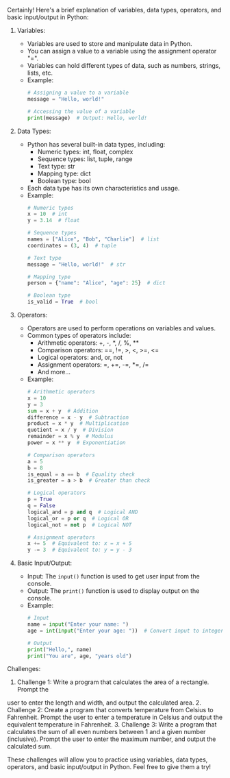 Certainly! Here's a brief explanation of variables, data types, operators, and basic input/output in Python:

1. Variables:
   - Variables are used to store and manipulate data in Python.
   - You can assign a value to a variable using the assignment operator "=".
   - Variables can hold different types of data, such as numbers, strings, lists, etc.
   - Example:
     ```python
     # Assigning a value to a variable
     message = "Hello, world!"
     
     # Accessing the value of a variable
     print(message)  # Output: Hello, world!
     ```

2. Data Types:
   - Python has several built-in data types, including:
     - Numeric types: int, float, complex
     - Sequence types: list, tuple, range
     - Text type: str
     - Mapping type: dict
     - Boolean type: bool
   - Each data type has its own characteristics and usage.
   - Example:
     ```python
     # Numeric types
     x = 10  # int
     y = 3.14  # float
     
     # Sequence types
     names = ["Alice", "Bob", "Charlie"]  # list
     coordinates = (3, 4)  # tuple
     
     # Text type
     message = "Hello, world!"  # str
     
     # Mapping type
     person = {"name": "Alice", "age": 25}  # dict
     
     # Boolean type
     is_valid = True  # bool
     ```

3. Operators:
   - Operators are used to perform operations on variables and values.
   - Common types of operators include:
     - Arithmetic operators: +, -, *, /, %, **
     - Comparison operators: ==, !=, >, <, >=, <=
     - Logical operators: and, or, not
     - Assignment operators: =, +=, -=, *=, /=
     - And more...
   - Example:
     ```python
     # Arithmetic operators
     x = 10
     y = 3
     sum = x + y  # Addition
     difference = x - y  # Subtraction
     product = x * y  # Multiplication
     quotient = x / y  # Division
     remainder = x % y  # Modulus
     power = x ** y  # Exponentiation
     
     # Comparison operators
     a = 5
     b = 8
     is_equal = a == b  # Equality check
     is_greater = a > b  # Greater than check
     
     # Logical operators
     p = True
     q = False
     logical_and = p and q  # Logical AND
     logical_or = p or q  # Logical OR
     logical_not = not p  # Logical NOT
     
     # Assignment operators
     x += 5  # Equivalent to: x = x + 5
     y -= 3  # Equivalent to: y = y - 3
     ```

4. Basic Input/Output:
   - Input: The `input()` function is used to get user input from the console.
   - Output: The `print()` function is used to display output on the console.
   - Example:
     ```python
     # Input
     name = input("Enter your name: ")
     age = int(input("Enter your age: "))  # Convert input to integer
     
     # Output
     print("Hello,", name)
     print("You are", age, "years old")
     ```

Challenges:
1. Challenge 1: Write a program that calculates the area of a rectangle. Prompt the

 user to enter the length and width, and output the calculated area.
2. Challenge 2: Create a program that converts temperature from Celsius to Fahrenheit. Prompt the user to enter a temperature in Celsius and output the equivalent temperature in Fahrenheit.
3. Challenge 3: Write a program that calculates the sum of all even numbers between 1 and a given number (inclusive). Prompt the user to enter the maximum number, and output the calculated sum.

These challenges will allow you to practice using variables, data types, operators, and basic input/output in Python. Feel free to give them a try!